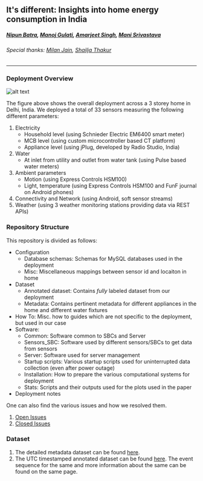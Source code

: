 ## It's different: Insights into home energy consumption in India
##### [Nipun Batra](http://www.nipunbatra.wordpress.com), [Manoj Gulati](http://www.manojgulati.wordpress.com), [Amarjeet Singh](http://www.iiitd.edu.in/~amarjeet/), [Mani Srivastava](http://nesl.ee.ucla.edu/people/mbs/)

###### Special thanks: [Milan Jain](http://milanjain.wordpress.com/), [Shailja Thakur](http://shailjathakur.wordpress.com/)


---

### Deployment Overview

![alt text](https://dl.dropboxusercontent.com/u/75845627/Deployment/overall_deployment.jpg "Deployment in Home I")

The figure above shows the overall deployment across a 3 storey home in Delhi, India. We deployed a total of 33 sensors measuring the following different parameters:

1. Electricity
   * Household level (using Schnieder Electric EM6400 smart meter)
   * MCB level (using custom microcontroller based CT platform)
   * Appliance level (using jPlug, developed by Radio Studio, India)
2. Water
   * At inlet from utility and outlet from water tank (using Pulse based water meters)
3. Ambient parameters
   * Motion (using Express Controls HSM100)
   * Light, temperature (using Express Controls HSM100 and FunF journal on Android phones)
4. Connectivity and Network (using Android, soft sensor streams)
5. Weather (using 3 weather monitoring stations providing data via REST APIs)

### Repository Structure

This repository is divided as follows:

* Configuration
   * Database schemas: Schemas for MySQL databases used in the deployment
   * Misc: Miscellaneous mappings between sensor id and locaiton in home
* Dataset
   * Annotated dataset: Contains *fully* labeled dataset from our deployment
   * Metadata: Contains pertinent metadata for different appliances in the home and different water fixtures
* How To: Misc. how to guides which are not specific to the deployment, but used in our case
* Software:
   * Common: Software common to SBCs and Server
   * Sensors_SBC: Software used by different sensors/SBCs to get data from sensors
   * Server: Software used for server management
   * Startup scripts: Various startup scripts used for uninterrupted data collection (even after power outage)
   * Installation: How to prepare the various computational systems for deployment
   * Stats: Scripts and their outputs used for the plots used in the paper
* Deployment notes

One can also find the various issues and how we resolved them.

1. [Open Issues](https://github.com/nipunreddevil/Home_Deployment/issues?state=open)
2. [Closed Issues](https://github.com/nipunreddevil/Home_Deployment/issues?page=1&state=closed)

### Dataset

1. The detailed metadata dataset can be found [here](https://github.com/nipunreddevil/Home_Deployment/wiki/Appliance-Metadata).
2. The UTC timestamped annotated dataset can be found [here](https://github.com/nipunreddevil/Home_Deployment/tree/master/dataset). The event sequence for the same and more information about the same can be found on the same page.


